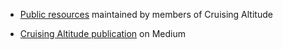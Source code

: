 * [Public resources](https://github.com/cruising-altitude/public) maintained by members of Cruising Altitude

* [Cruising Altitude publication](https://medium.com/cruising-altitude) on Medium
